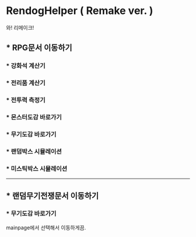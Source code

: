 # RendogHelper ( Remake ver. )

와! 리메이크!

## \* RPG문서 이동하기

### \* 강화석 계산기

### \* 전리품 계산기

### \* 전투력 측정기

### \* 몬스터도감 바로가기

### \* 무기도감 바로가기

### \* 랜덤박스 시뮬레이션

### \* 미스틱박스 시뮬레이션

---

## \* 랜덤무기전쟁문서 이동하기

### \* 무기도감 바로가기

mainpage에서 선택해서 이동하게끔.
